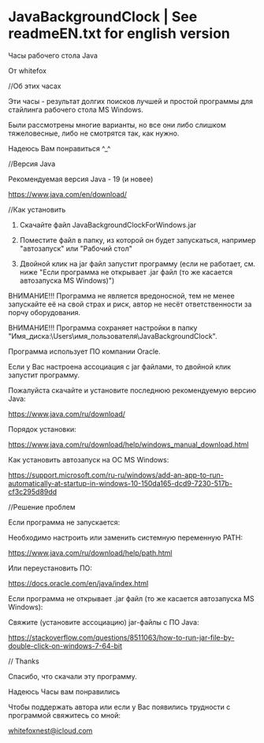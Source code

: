 # JavaBackgroundClock | See readmeEN.txt for english version

Часы рабочего стола Java

От whitefox

//Об этих часах

Эти часы - результат долгих поисков лучшей и простой программы для стайлинга рабочего стола MS Windows.

Были рассмотрены многие варианты, но все они либо слишком тяжеловесные, либо не смотрятся так, как нужно.

Надеюсь Вам понравиться ^_^

//Версия Java

Рекомендуемая версия Java - 19 (и новее)

https://www.java.com/en/download/

//Как установить

1) Скачайте файл JavaBackgroundClockForWindows.jar

2) Поместите файл в папку, из которой он будет запускаться, например "автозапуск" или "Рабочий стол"

3) Двойной клик на jar файл запустит программу (если не работает, см. ниже "Если программа не открывает .jar файл (то же касается автозапуска MS Windows)")

ВНИМАНИЕ!!! Программа не является вредоносной, тем не менее запускайте её на свой страх и риск, автор не несёт ответственности за порчу оборудования.

ВНИМАНИЕ!!! Программа сохраняет настройки в папку "Имя_диска:\Users\имя_пользователя\JavaBackgroundClock".

Программа использует ПО компании Oracle.

Если у Вас настроена ассоциация с jar файлами, то двойной клик запустит программу.

Пожалуйста скачайте и установите последнюю рекомендуемую версию Java:

https://www.java.com/ru/download/

Порядок установки:

https://www.java.com/ru/download/help/windows_manual_download.html

Как установить автозапуск на ОС MS Windows:

https://support.microsoft.com/ru-ru/windows/add-an-app-to-run-automatically-at-startup-in-windows-10-150da165-dcd9-7230-517b-cf3c295d89dd

//Решение проблем

Если программа не запускается:

Необходимо настроить или заменить системную переменную PATH:

https://www.java.com/ru/download/help/path.html

Или переустановить ПО:

https://docs.oracle.com/en/java/index.html

Если программа не открывает .jar файл (то же касается автозапуска MS Windows):

Свяжите (установите ассоциацию) jar-файлы с ПО Java:

https://stackoverflow.com/questions/8511063/how-to-run-jar-file-by-double-click-on-windows-7-64-bit

// Thanks

Спасибо, что скачали эту программу.

Надеюсь Часы вам понравились

Чтобы поддержать автора или если у Вас появились трудности с программой свяжитесь со мной:

whitefoxnest@icloud.com
